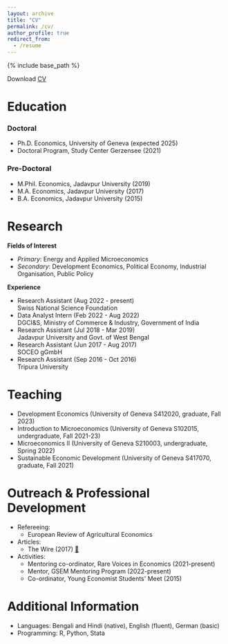 ```yaml
---
layout: archive
title: "CV"
permalink: /cv/
author_profile: true
redirect_from:
  - /resume
---
```


{% include base_path %}

Download <a href="https://git-pritamsaha.github.io/files/CV.pdf" target="_blank">CV</a>

Education
======
### Doctoral
* Ph.D. Economics, University of Geneva (expected 2025)
* Doctoral Program, Study Center Gerzensee (2021)

### Pre-Doctoral
* M.Phil. Economics, Jadavpur University (2019)
* M.A. Economics, Jadavpur University (2017)
* B.A. Economics, Jadavpur University (2015)

Research
======
**Fields of Interest**
* _Primary_: Energy and Applied Microeconomics
* _Secondary_: Development Economics, Political Economy, Industrial Organisation, Public Policy

**Experience**
* Research Assistant (Aug 2022 - present)\
  Swiss National Science Foundation
* Data Analyst Intern (Feb 2022 - Aug 2022)\
  DGCI&S, Ministry of Commerce & Industry, Government of India
* Research Assistant (Jul 2018 - Mar 2019)\
  Jadavpur University and Govt. of West Bengal
* Research Assistant (Jun 2017 - Aug 2017)\
  SOCEO gGmbH
* Research Assistant (Sep 2016 - Oct 2016)\
  Tripura University

Teaching
======
* Development Economics (University of Geneva S412020, graduate, Fall 2023)
* Introduction to Microeconomics (University of Geneva S102015, undergraduate, Fall 2021-23)
* Microeconomics II (University of Geneva S210003, undergraduate, Spring 2022)
* Sustainable Economic Development (University of Geneva S417070, graduate, Fall 2021)

Outreach & Professional Development
======
* Refereeing:  
  * European Review of Agricultural Economics
* Articles:
  * The Wire (2017) [🔗](https://thewire.in/economy/unprecedented-job-losses-wage-decline-unorganised-sector-post-demonetisation)
* Activities:
  * Mentoring co-ordinator, Rare Voices in Economics (2021-present)
  * Mentor, GSEM Mentoring Program (2022-present)
  * Co-ordinator, Young Economist Students' Meet (2015)

Additional Information
======
* Languages: Bengali and Hindi (native), English (fluent), German (basic)
* Programming: R, Python, Stata
